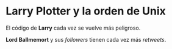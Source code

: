 # Larry Plotter y la orden de Unix

El código de **Larry** cada vez se vuelve más peligroso.

**Lord Ballmemort** y sus *followers* tienen cada vez más *retweets*.
